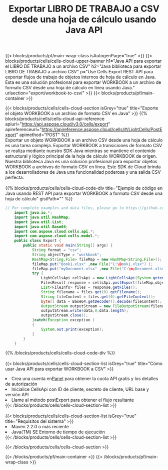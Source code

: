 ﻿---
title:  Exportar LIBRO DE TRABAJO a CSV desde una hoja de cálculo usando Java API
description: Aspose.Cells Cloud REST API admite la exportación de archivos Excel y objetos internos a tipos de archivos de formato. SDK admite tipos de lenguajes de desarrollo. Incluyen Android, C#, Go, Java, NodeJS, Perl, PHP, Python, Ruby y Swift.
url: /es/java/export/workbook-to-csv/
---
{{< blocks/products/pf/main-wrap-class isAutogenPage="true" >}}
{{< blocks/products/cells/cells-cloud-upper-banner h1="Java API para exportar el LIBRO DE TRABAJO a un archivo CSV" h2="Java biblioteca para exportar LIBRO DE TRABAJO a archivo CSV" p="Use Cells Export REST API para exportar flujos de trabajo de objetos internos de hoja de cálculo en Java. Esta es una solución profesional para exportar WORKBOOK a un archivo de formato CSV desde una hoja de cálculo en línea usando Java." urlsection="export/workbook-to-csv/" >}}
{{< blocks/products/pf/main-container >}}

{{< blocks/products/cells/cells-cloud-section isGrey="true" title="Exporte el objeto WORKBOOK a un archivo de formato CSV en Java" >}}
{{% blocks/products/cells/cells-cloud-api-reference apiurl="https://api.aspose.cloud/v3.0/cells/export" apireferenceurl="https://apireference.aspose.cloud/cells/#/LightCells/PostExport" apimethod="POST" %}}
<br/>
Exportar un objeto WORKBOOK a un archivo CSV desde una hoja de cálculo es una tarea compleja. Exportar WORKBOOK a transiciones de formato CSV se realiza mediante nuestro SDK Java mientras se mantiene el contenido estructural y lógico principal de la hoja de cálculo WORKBOOK de origen. Nuestra biblioteca Java es una solución profesional para exportar objetos WORKBOOK a archivos de formato CSV en línea. Este SDK de Cloud brinda a los desarrolladores de Java una funcionalidad poderosa y una salida CSV perfecta.
<br/>
<br/>
{{% blocks/products/cells/cells-cloud-code-div title="Ejemplo de código en Java usando REST API para exportar WORKBOOK a formato CSV desde una hoja de cálculo" gistPath="" %}}
  
```java
// For complete examples and data files, please go to https://github.com/aspose-cells-cloud/aspose-cells-cloud-java/
    import java.io.*;
    import java.util.HashMap;
    import java.util.List;
    import java.util.Base64;
    import com.aspose.cloud.cells.api.*;
    import com.aspose.cloud.cells.model.*;
    public class Export {
        public static void main(String[] args) {
            String format = "csv";
            String objectType = "workbook";
            HashMap<String,File> fileMap = new HashMap<String,File>();
            fileMap.put("Book1.xlsx" ,new File("C:\Book1.xlsx") );
            fileMap.put("myDocument.xlsx" ,new File("C:\myDocument.xlsx") );
            try {
                LightCellsApi cellsApi = new LightCellsApi(System.getenv("ProductClientId"), System.getenv("ProductClientSecret"),"v3.0","https://api.aspose.cloud");
                FilesResult response = cellsApi.postExport(fileMap,objectType, format,null);            
                List<FileInfo> files = response.getFiles();
                String filename = files.get(0).getFilename();
                String fileContent = files.get(0).getFileContent();
                byte[] data = Base64.getDecoder().decode(fileContent);
                OutputStream outputStream = new FileOutputStream(filename);
                outputStream.write(data,0,data.length);
                outputStream.close();
            }catch(Exception exception )
            {
                System.out.print(exception);
            }
        }
    }
```
   
{{% /blocks/products/cells/cells-cloud-code-div %}}
<br/>
<br/>
{{< blocks/products/cells/cells-cloud-section-list isGrey="true" title="Cómo usar Java API para exportar WORKBOOK a CSV" >}}
<li> Crea una cuenta en<a href="https://dashboard.aspose.cloud/">Panel</a> para obtener la cuota API gratis y los detalles de autorización</li>
<li>Inicialice CellsApi con ID de cliente, secreto de cliente, URL base y versión API</li>
<li>Llame al método postExport para obtener el flujo resultante</li>
{{< /blocks/products/cells/cells-cloud-section-list >}}
<br/>
<br/>
{{< blocks/products/cells/cells-cloud-section-list isGrey="true" title="Requisitos del sistema" >}}
<li>Maven 2.2.0 o más reciente</li>
<li>Java(TM) SE Entorno de tiempo de ejecución</li>
{{< /blocks/products/cells/cells-cloud-section-list >}}

{{< /blocks/products/cells/cells-cloud-section >}}

{{< /blocks/products/pf/main-container >}}
{{< /blocks/products/pf/main-wrap-class >}}
